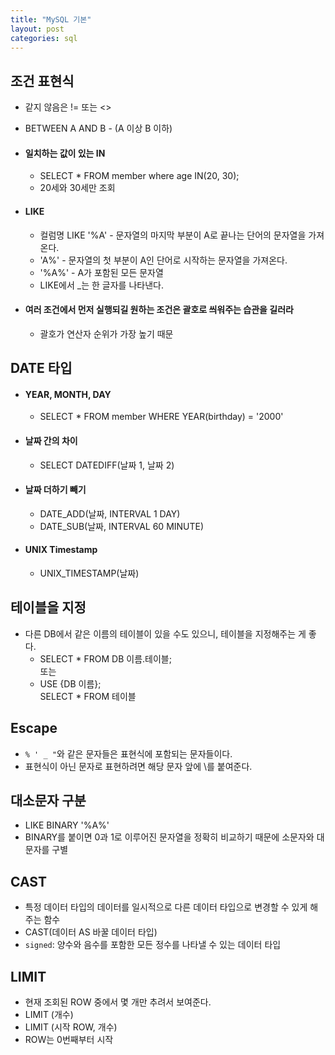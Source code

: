 ```yaml
---
title: "MySQL 기본"
layout: post
categories: sql
--- 
```



## 조건 표현식
  - 같지 않음은 != 또는 <>
  - BETWEEN A AND B - (A 이상 B 이하)

  - #### 일치하는 값이 있는 IN
    - SELECT * FROM member where age IN(20, 30);
    - 20세와 30세만 조회

  - #### LIKE
    - 컬럼명 LIKE '%A' - 문자열의 마지막 부분이 A로 끝나는 단어의 문자열을 가져온다.
    - 'A%' - 문자열의 첫 부분이 A인 단어로 시작하는 문자열을 가져온다.
    - '%A%' - A가 포함된 모든 문자열
    - LIKE에서 _는 한 글자를 나타낸다.

- #### 여러 조건에서 먼저 실행되길 원하는 조건은 괄호로 씌워주는 습관을 길러라
    - 괄호가 연산자 순위가 가장 높기 때문


## DATE 타입 
- #### YEAR, MONTH, DAY
    - SELECT * FROM member WHERE YEAR(birthday) = '2000'

- #### 날짜 간의 차이
    - SELECT DATEDIFF(날짜 1, 날짜 2)  

- #### 날짜 더하기 빼기
    - DATE_ADD(날짜, INTERVAL 1 DAY)
    - DATE_SUB(날짜, INTERVAL 60 MINUTE)

- #### UNIX Timestamp 
    - UNIX_TIMESTAMP(날짜)


## 테이블을 지정 
- 다른 DB에서 같은 이름의 테이블이 있을 수도 있으니, 테이블을 지정해주는 게 좋다.
  - SELECT * FROM DB 이름.테이블; <br> 또는
  - USE {DB 이름}; <br>
  SELECT * FROM 테이블


## Escape
- `% ' _ "`와 같은 문자들은 표현식에 포함되는 문자들이다.
- 표현식이 아닌 문자로 표현하려면 해당 문자 앞에 \를 붙여준다.


## 대소문자 구분
- LIKE BINARY '%A%' 
- BINARY를 붙이면 0과 1로 이루어진 문자열을 정확히 비교하기 때문에 소문자와 대문자를 구별


## CAST
- 특정 데이터 타입의 데이터를 일시적으로 다른 데이터 타입으로 변경할 수 있게 해주는 함수
- CAST(데이터 AS 바꿀 데이터 타입)
- `signed`: 양수와 음수를 포함한 모든 정수를 나타낼 수 있는 데이터 타입


## LIMIT
- 현재 조회된 ROW 중에서 몇 개만 추려서 보여준다.
- LIMIT (개수)
- LIMIT (시작 ROW, 개수)
- ROW는 0번째부터 시작
